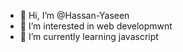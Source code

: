 - 👋 Hi, I’m @Hassan-Yaseen
- 👀 I’m interested in web developmwnt
- 🌱 I’m currently learning javascript

<!---
Hassan-Yaseen/Hassan-Yaseen is a ✨ special ✨ repository because its `README.md` (this file) appears on your GitHub profile.
You can click the Preview link to take a look at your changes.
--->
